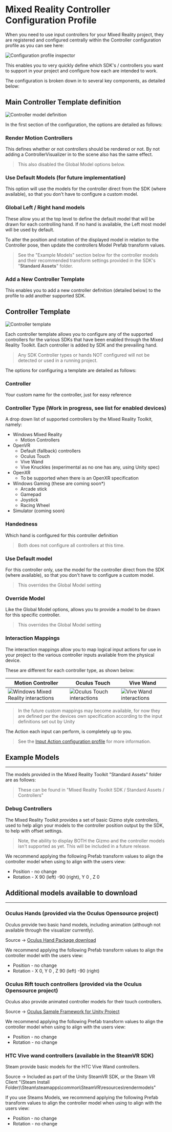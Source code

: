 # Mixed Reality Controller Configuration Profile

When you need to use input controllers for your Mixed Reality project, they are registered and configured centrally within the Controller configuration profile as you can see here:

![Configuration profile inspector](../../../Documentation/Images/ControllerConfigurationProfile/01-MixedRealityControllerConfigurationProfileInspector.png)

This enables you to very quickly define which SDK's / controllers you want to support in your project and configure how each are intended to work.

The configuration is broken down in to several key components, as detailed below:

## Main Controller Template definition

![Controller model definition](../../../Documentation/Images/ControllerConfigurationProfile/02-ControllerTemplateDefinition.png)

In the first section of the configuration, the options are detailed as follows:

### Render Motion Controllers
This defines whether or not controllers should be rendered or not.  By not adding a ControllerVisualizer in to the scene also has the same effect.
> This also disabled the Global Model options below.

### Use Default Models (for future implementation)
This option will use the models for the controller direct from the SDK (where available), so that you don't have to configure a custom model.

### Global Left / Right hand models
These allow you at the top level to define the default model that will be drawn for each controlling hand.  If no hand is available, the Left most model will be used by default.

To alter the position and rotation of the displayed model in relation to the Controller pose, then update the controllers Model Prefab transform values.

> See the "Example Models" section below for the controller models and their recommended transform settings provided in the SDK's "**Standard Assets**" folder.

### Add a New Controller Template

This enables you to add a new controller definition (detailed below) to the profile to add another supported SDK.

## Controller Template

![Controller template](../../../Documentation/Images/ControllerConfigurationProfile/03-ControllerTemplate.png)

Each controller template allows you to configure any of the supported controllers for the various SDKs that have been enabled through the Mixed Reality Toolkit.
Each controller is added by SDK and the prevailing hand.

> Any SDK Controller types or hands NOT configured will not be detected or used in a running project.

The options for configuring a template are detailed as follows:

### Controller
Your custom name for the controller, just for easy reference

### Controller Type (Work in progress, see list for enabled devices)
A drop down list of supported controllers by the Mixed Reality Toolkit, namely:

* Windows Mixed Reality
    * Motion Controllers
* OpenVR
    * Default (fallback) controllers
    * Oculus Touch
    * Vive Wand 
    * Vive Knuckles (experimental as no one has any, using Unity spec)
* OpenXR
    * To be supported when there is an OpenXR specification
* Windows Gaming (these are coming soon*)
    * Arcade stick
    * Gamepad
    * Joystick
    * Racing Wheel
* Simulator (coming soon)

### Handedness
Which hand is configured for this controller definition
> Both does not configure all controllers at this time.

### Use Default model
For this controller only, use the model for the controller direct from the SDK (where available), so that you don't have to configure a custom model.
> This overrides the Global Model setting

### Override Model
Like the Global Model options, allows you to provide a model to be drawn for this specific controller.
> This overrides the Global Model setting

### Interaction Mappings
The interaction mappings allow you to map logical input actions for use in your project to the various controller inputs available from the physical device.  

These are different for each controller type, as shown below:

| Motion Controller | Oculus Touch | Vive Wand |
|---|---|---|
|![Windows Mixed Reality interactions](../../../Documentation/Images/ControllerConfigurationProfile/04-WMRInteractions.png)|![Oculus Touch interactions](../../../Documentation/Images/ControllerConfigurationProfile/05-OculusTouchInteractions.png)|![Vive Wand interactions](../../../Documentation/Images/ControllerConfigurationProfile/06-ViveWandInteractions.png)|

> In the future custom mappings may become available, for now they are defined per the devices own specification according to the input definitions set out by Unity

The Action each input can perform, is completely up to you.

> See the [Input Action configuration profile](..\..\..\Documentation\Input\InputActions.md) for more information.

## Example Models
---

The models provided in the Mixed Reality Toolkit "Standard Assets" folder are as follows:

> These can be found in "Mixed Reality Toolkit SDK / Standard Assets / Controllers"

### Debug Controllers
The Mixed Reality Toolkit provides a set of basic Gizmo style controllers, used to help align your models to the controller position output by the SDK, to help with offset settings.
> Note, the ability to display BOTH the Gizmo and the controller models isn't supported as yet. This will be included in a future release.

We recommend applying the following Prefab transform values to align the controller model when using to align with the users view:
* Position - no change
* Rotation - X 90 (left) -90 (right), Y 0 , Z 0

## Additional models available to download
---

### Oculus Hands (provided via the Oculus Opensource project)
Oculus provide two basic hand models, including animation (although not available through the visualizer currently).  

Source -> [Oculus Hand Package download](https://developer.oculus.com/downloads/package/oculus-hand-models/)

We recommend applying the following Prefab transform values to align the controller model with the users view:
* Position - no change
* Rotation - X 0, Y 0 , Z 90 (left) -90 (right)

### Oculus Rift touch controllers (provided via the Oculus Opensource project)
Oculus also provide animated controller models for their touch controllers.

Source -> [Oculus Sample Framework for Unity Project](https://developer.oculus.com/downloads/package/oculus-sample-framework-for-unity-5-project/)

We recommend applying the following Prefab transform values to align the controller model when using to align with the users view:
* Position - no change
* Rotation - no change

### HTC Vive wand controllers (available in the SteamVR SDK)
Steam provide basic models for the HTC Vive Wand controllers.

Source -> Included as part of the Unity SteamVR SDK, or the Steam VR Client
"(Steam Install Folder)\Steam\steamapps\common\SteamVR\resources\rendermodels"

If you use Steams Models, we recommend applying the following Prefab transform values to align the controller model when using to align with the users view:
* Position - no change
* Rotation - no change